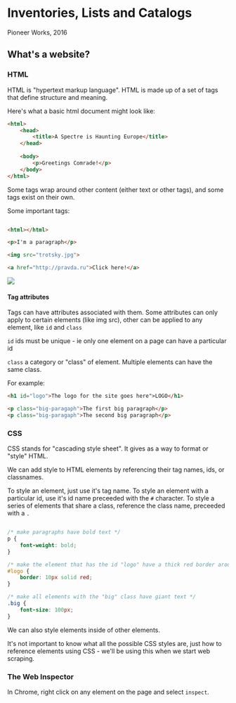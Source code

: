 # Inventories, Lists and Catalogs

Pioneer Works, 2016


## What's a website?

### HTML

HTML is "hypertext markup language". HTML is made up of a set of tags that define structure and meaning.

Here's what a basic html document might look like:

```html
<html>
	<head>
		<title>A Spectre is Haunting Europe</title>
	</head>
	
	<body>
		<p>Greetings Comrade!</p>
	</body>
</html>
```

Some tags wrap around other content (either text or other tags), and some tags exist on their own.

Some important tags:

```html

<html></html>

<p>I'm a paragraph</p>

<img src="trotsky.jpg">

<a href="http://pravda.ru">Click here!</a>
```

![](https://camo.githubusercontent.com/75a02359b7d1e48f52f2012c91bdee4e9cb60a94/68747470733a2f2f6d646e2e6d6f7a696c6c6164656d6f732e6f72672f66696c65732f373635392f616e61746f6d792d6f662d616e2d68746d6c2d656c656d656e742e706e67)


#### Tag attributes

Tags can have attributes associated with them. Some attributes can only apply to certain elements (like img src), other can be applied to any element, like ```id``` and ```class```


```id``` ids must be unique - ie only one element on a page can have a particular id

```class``` a category or "class" of element. Multiple elements can have the same class.

For example:

```html
<h1 id="logo">The logo for the site goes here">LOGO</h1>

<p class="big-paragaph">The first big paragraph</p>
<p class="big-paragaph">The second big paragraph</p>
```

### CSS

CSS stands for "cascading style sheet". It gives as a way to format or "style" HTML.

We can add style to HTML elements by referencing their tag names, ids, or classnames.

To style an element, just use it's tag name. To style an element with a particular id, use it's id name preceeded with the ```#``` character. To style a series of elements that share a class, reference the class name, preceeded with a ```.```

```css

/* make paragraphs have bold text */
p {
	font-weight: bold;
}

/* make the element that has the id "logo" have a thick red border around it*/
#logo {
	border: 10px solid red;
}

/* make all elements with the "big" class have giant text */
.big {
	font-size: 100px;
}

```

We can also style elements inside of other elements.

It's not important to know what all the possible CSS styles are, just how to reference elements using CSS - we'll be using this when we start web scraping.


### The Web Inspector

In Chrome, right click on any element on the page and select ```inspect```.

